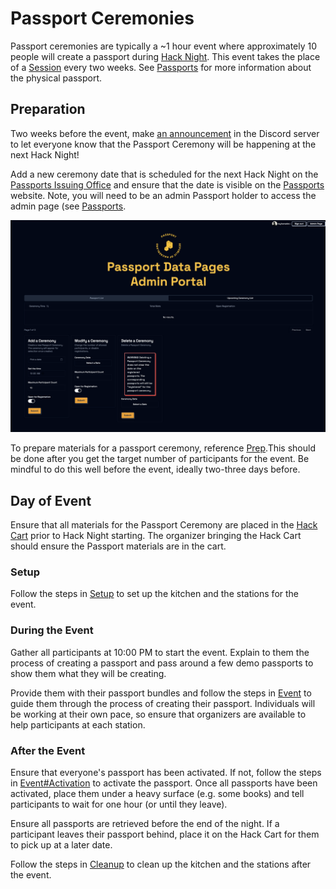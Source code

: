 # Passport Ceremonies

Passport ceremonies are typically a ~1 hour event where approximately 10 people will create a passport during
[Hack Night](/events/hack-night/README.md). This event takes the place of a [Session](/events/hack-night/sessions/README.md)
every two weeks. See [Passports](/engineering/passports/README.md) for more information about the physical
passport.

## Preparation

Two weeks before the event, make [an announcement](https://discord.com/channels/772576325897945119/809620019792707594/1283602036683837546)
in the Discord server to let everyone know that the Passport Ceremony will be happening at the next Hack Night!

Add a new ceremony date that is scheduled for the next Hack Night on the [Passports Issuing Office](https://passports.purduehackers.com/admin)
and ensure that the date is visible on the [Passports](https://passports.purduehackers.com) website. Note, you
will need to be an admin Passport holder to access the admin page (see [Passports](/engineering/passports/README.md).

![](/events/passport-ceremonies/images/passports-admin-dashboard.png)

To prepare materials for a passport ceremony, reference [Prep](/events/passport-ceremonies/prep.md).This should be
done after you get the target number of participants for the event. Be mindful to do this well before the event, ideally
two-three days before.

## Day of Event

Ensure that all materials for the Passport Ceremony are placed in the [Hack Cart](/events/hack-night/hack-cart.md) prior
to Hack Night starting. The organizer bringing the Hack Cart should ensure the Passport materials are in the cart.

### Setup

Follow the steps in [Setup](/events/passport-ceremonies/setup.md) to set up the kitchen and the stations for the event.

### During the Event

Gather all participants at 10:00 PM to start the event. Explain to them the process of creating a passport and
pass around a few demo passports to show them what they will be creating.

Provide them with their passport bundles and follow the steps in [Event](/events/passport-ceremonies/event.md) to guide them through the
process of creating their passport. Individuals will be working at their own pace, so ensure that organizers
are available to help participants at each station.

### After the Event

Ensure that everyone's passport has been activated. If not, follow the steps in [Event#Activation](/events/passport-ceremonies/event.md) to activate
the passport. Once all passports have been activated, place them under a heavy surface (e.g. some books) and tell
participants to wait for one hour (or until they leave).

Ensure all passports are retrieved before the end of the night. If a participant leaves their passport behind, place it
on the Hack Cart for them to pick up at a later date.

Follow the steps in [Cleanup](/events/passport-ceremonies/cleanup.md) to clean up the kitchen and the stations after the event.
